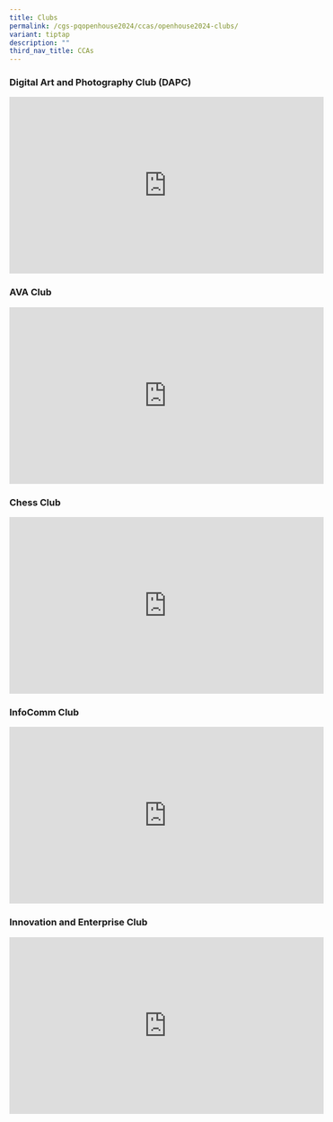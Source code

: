 ```yaml
---
title: Clubs
permalink: /cgs-pqopenhouse2024/ccas/openhouse2024-clubs/
variant: tiptap
description: ""
third_nav_title: CCAs
---
```

<h3>Digital Art and Photography Club (DAPC)</h3>
<div class="iframe-wrapper">
<iframe height="315" width="560" allowfullscreen="true" frameborder="0" src="https://www.youtube.com/embed/Ll52KOi2cQ0?si=s9mOyetPXY1d8tHE"></iframe>
</div>
<h3>AVA Club</h3>
<div class="iframe-wrapper">
<iframe height="315" width="560" allowfullscreen="true" frameborder="0" src="https://www.youtube.com/embed/WB3BYGn0nqw?si=nQLuLYWENLkFQS8r"></iframe>
</div>
<h3>Chess Club</h3>
<div class="iframe-wrapper">
<iframe height="315" width="560" allowfullscreen="true" frameborder="0" src="https://www.youtube.com/embed/XgCyXt-9hac?si=GP1B_DavOBkS4DGM"></iframe>
</div>
<h3>InfoComm Club</h3>
<div class="iframe-wrapper">
<iframe height="315" width="560" allowfullscreen="true" frameborder="0" src="https://www.youtube.com/embed/bcXVqvm5LC8?si=LmEYVPBhWKHVZMYm"></iframe>
</div>
<h3>Innovation and Enterprise Club</h3>
<div class="iframe-wrapper">
<iframe height="315" width="560" allowfullscreen="true" frameborder="0" src="https://www.youtube.com/embed/Fy8ZVGdR9-4?si=6q7pkoRVve3OEFRm"></iframe>
</div>
<p></p>